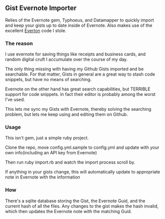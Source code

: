 ## Gist Evernote Importer

Relies of the Evernote gem, Typhoeus, and Datamapper to quickly import and
keep your gists up to date inside of Evernote. Also makes use of the excellent
[Everton](http://githup.com/rubiojr/everton) code I stole.

### The reason

I use evernote for saving things like receipts and business cards, and random
digital cruft I accumulate over the course of my day.

The only thing missing with having my Github Gists imported and be searchable.
For that matter, Gists in general are a great way to stash code snippets, but 
have no means of searching.

Evernote on the other hand has great search capabilities, but TERRIBLE support
for code snippets. In fact their editor is probably among the worst I've used.

This lets me sync my Gists with Evernote, thereby solving the searching problem,
but lets me keep using and editing them on Github.

### Usage

This isn't gem, just a simple ruby project.

Clone the repo, move config.yml.sample to config.yml and update with your
own info(including an API key from Evernote)

Then run ruby import.rb and watch the import process scroll by.

If anything in your gists change, this will automatically update to appropriate
note in Evernote with the information


### How

There's a sqlite database storing the Gist, the Evernote Guid, and the current
hash of all the files. Any changes to the gist makes the hash invalid, which
then updates the Evernote note with the matching Guid.
